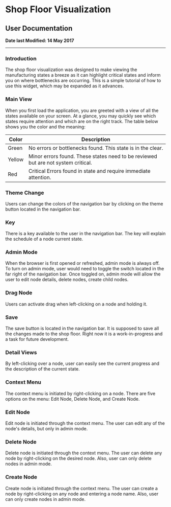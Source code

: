 # Shop Floor Visualization

## User Documentation

**Date last Modified: 14 May 2017**

--------------------------------------------------------------------------------

### Introduction

The shop floor visualization was designed to make viewing the manufacturing states a breeze as it can highlight critical states and inform you on where bottlenecks are occurring. This is a simple tutorial of how to use this widget, which may be expanded as it advances.

### Main View

When you first load the application, you are greeted with a view of all the states available on your screen. At a glance, you may quickly see which states require attention and which are on the right track. The table below shows you the color and the meaning:

Color  | Description
------ | ---------------------------------------------------------------------------------
Green  | No errors or bottlenecks found. This state is in the clear.
Yellow | Minor errors found. These states need to be reviewed but are not system critical.
Red    | Critical Errors found in state and require immediate attention.

### Theme Change

Users can change the colors of the navigation bar by clicking on the theme button located in the navigation bar.

### Key

There is a key available to the user in the navigation bar. The key will explain the schedule of a node current state.

### Admin Mode

When the browser is first opened or refreshed, admin mode is always off. To turn on admin mode, user would need to toggle the switch located in the far right of the navigation bar. Once toggled on, admin mode will allow the user to edit node details, delete nodes, create child nodes.

### Drag Node

Users can activate drag when left-clicking on a node and holding it.

### Save

The save button is located in the navigation bar. It is supposed to save all the changes made to the shop floor. Right now it is a work-in-progress and a task for future development.

### Detail Views

By left-clicking over a node, user can easily see the current progress and the description of the current state.

### Context Menu

The context menu is initiated by right-clicking on a node. There are five options on the menu: Edit Node, Delete Node, and Create Node.

### Edit Node

Edit node is initiated through the context menu. The user can edit any of the node's details, but only in admin mode.

### Delete Node

Delete node is initiated through the context menu. The user can delete any node by right-clicking on the desired node. Also, user can only delete nodes in admin mode.

### Create Node

Create node is initiated through the context menu. The user can create a node by right-clicking on any node and entering a node name. Also, user can only create nodes in admin mode.   
